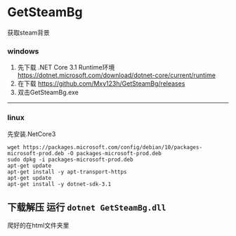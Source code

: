 # GetSteamBg
获取steam背景
### windows
1. 先下载 .NET Core 3.1 Runtime环境 https://dotnet.microsoft.com/download/dotnet-core/current/runtime
2. 在下载 https://github.com/Mxy123h/GetSteamBg/releases
3. 双击GetSteamBg.exe
---
### linux
先安装.NetCore3
```
wget https://packages.microsoft.com/config/debian/10/packages-microsoft-prod.deb -O packages-microsoft-prod.deb
sudo dpkg -i packages-microsoft-prod.deb
apt-get update
apt-get install -y apt-transport-https
apt-get update
apt-get install -y dotnet-sdk-3.1
```
下载解压
运行 `dotnet GetSteamBg.dll`
---
爬好的在html文件夹里
